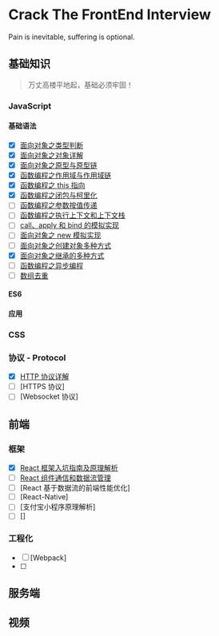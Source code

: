 # Crack The FrontEnd Interview

Pain is inevitable, suffering is optional.

## 基础知识

> 万丈高楼平地起，基础必须牢固！

### JavaScript

#### 基础语法

- [x] [面向对象之类型判断](./Javascript/006-面向对象之变量类型.md)
- [x] [面向对象之对象详解](./Javascript/001-面向对象之对象详解.md)
- [x] [面向对象之原型与原型链](./Javascript/002-面向对象之原型与继承.md)
- [x] [函数编程之作用域与作用域链](./Javascript/003-函数编程之作用域与作用域链.md)
- [x] [函数编程之 this 指向](./Javascript/004-函数编程之this指向.md)
- [x] [函数编程之闭包与柯里化](./Javascript/005-函数编程之闭包.md)
- [ ] [函数编程之参数按值传递]()
- [ ] [函数编程之执行上下文和上下文栈]()
- [ ] [call、apply 和 bind 的模拟实现]()
- [ ] [面向对象之 new 模拟实现](./Code/Javascript/new.js)
- [ ] [面向对象之创建对象多种方式]()
- [x] [面向对象之继承的多种方式](./Code/Javascript/extends.js)
- [ ] [函数编程之异步编程](./Javascript/函数编程之异步编程.md)
- [ ] [数组去重](./Code/Algorithm/array_unique.js)

#### ES6

#### 应用

### CSS

### 协议 - Protocol

- [x] [HTTP 协议详解](./Protocol/HTTP协议.md)
- [ ] [HTTPS 协议]
- [ ] [Websocket 协议]

## 前端

### 框架

- [x] [React 框架入坑指南及原理解析](./React/React框架入坑指南.md)
- [ ] [React 组件通信和数据流管理](./React/React组件间数据通信.md)
- [ ] [React 基于数据流的前端性能优化]
- [ ] [React-Native]
- [ ] [支付宝小程序原理解析]
- [ ] []

### 工程化

- [ ] [Webpack]
- [ ]

## 服务端

## 视频
